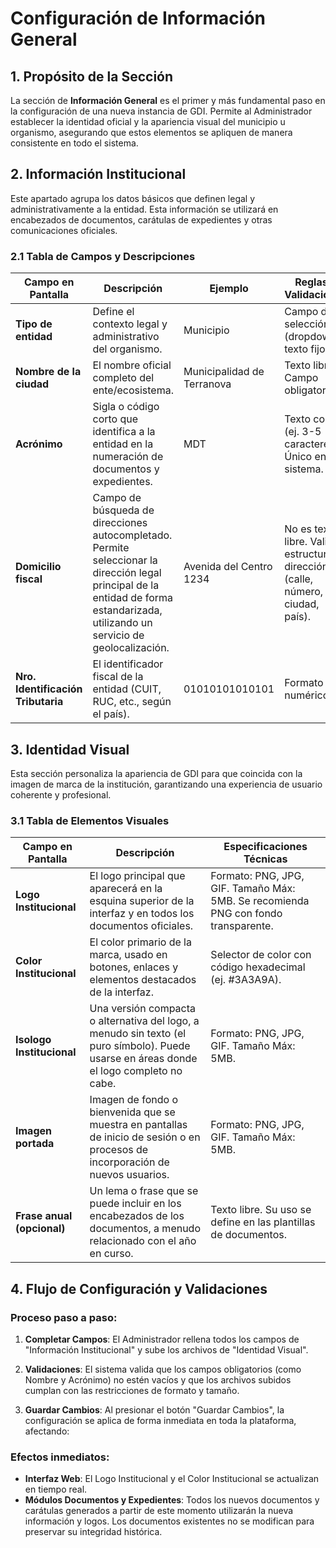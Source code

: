 # Configuración de Información General

## 1. Propósito de la Sección

La sección de **Información General** es el primer y más fundamental paso en la configuración de una nueva instancia de GDI. Permite al Administrador establecer la identidad oficial y la apariencia visual del municipio u organismo, asegurando que estos elementos se apliquen de manera consistente en todo el sistema.

## 2. Información Institucional

Este apartado agrupa los datos básicos que definen legal y administrativamente a la entidad. Esta información se utilizará en encabezados de documentos, carátulas de expedientes y otras comunicaciones oficiales.

### 2.1 Tabla de Campos y Descripciones

| **Campo en Pantalla** | **Descripción** | **Ejemplo** | **Reglas y Validaciones** |
|----------------------|-----------------|-------------|---------------------------|
| **Tipo de entidad** | Define el contexto legal y administrativo del organismo. | Municipio | Campo de selección (dropdown o texto fijo). |
| **Nombre de la ciudad** | El nombre oficial completo del ente/ecosistema. | Municipalidad de Terranova | Texto libre. Campo obligatorio. |
| **Acrónimo** | Sigla o código corto que identifica a la entidad en la numeración de documentos y expedientes. | MDT | Texto corto (ej. 3-5 caracteres). Único en el sistema. |
| **Domicilio fiscal** | Campo de búsqueda de direcciones autocompletado. Permite seleccionar la dirección legal principal de la entidad de forma estandarizada, utilizando un servicio de geolocalización. | Avenida del Centro 1234 | No es texto libre. Valida y estructura la dirección (calle, número, ciudad, país). |
| **Nro. Identificación Tributaria** | El identificador fiscal de la entidad (CUIT, RUC, etc., según el país). | 01010101010101 | Formato numérico. |

## 3. Identidad Visual

Esta sección personaliza la apariencia de GDI para que coincida con la imagen de marca de la institución, garantizando una experiencia de usuario coherente y profesional.

### 3.1 Tabla de Elementos Visuales

| **Campo en Pantalla** | **Descripción** | **Especificaciones Técnicas** |
|----------------------|-----------------|-------------------------------|
| **Logo Institucional** | El logo principal que aparecerá en la esquina superior de la interfaz y en todos los documentos oficiales. | Formato: PNG, JPG, GIF. Tamaño Máx: 5MB. Se recomienda PNG con fondo transparente. |
| **Color Institucional** | El color primario de la marca, usado en botones, enlaces y elementos destacados de la interfaz. | Selector de color con código hexadecimal (ej. #3A3A9A). |
| **Isologo Institucional** | Una versión compacta o alternativa del logo, a menudo sin texto (el puro símbolo). Puede usarse en áreas donde el logo completo no cabe. | Formato: PNG, JPG, GIF. Tamaño Máx: 5MB. |
| **Imagen portada** | Imagen de fondo o bienvenida que se muestra en pantallas de inicio de sesión o en procesos de incorporación de nuevos usuarios. | Formato: PNG, JPG, GIF. Tamaño Máx: 5MB. |
| **Frase anual (opcional)** | Un lema o frase que se puede incluir en los encabezados de los documentos, a menudo relacionado con el año en curso. | Texto libre. Su uso se define en las plantillas de documentos. |

## 4. Flujo de Configuración y Validaciones

### Proceso paso a paso:

1. **Completar Campos**: El Administrador rellena todos los campos de "Información Institucional" y sube los archivos de "Identidad Visual".

2. **Validaciones**: El sistema valida que los campos obligatorios (como Nombre y Acrónimo) no estén vacíos y que los archivos subidos cumplan con las restricciones de formato y tamaño.

3. **Guardar Cambios**: Al presionar el botón "Guardar Cambios", la configuración se aplica de forma inmediata en toda la plataforma, afectando:

### Efectos inmediatos:

- **Interfaz Web**: El Logo Institucional y el Color Institucional se actualizan en tiempo real.
- **Módulos Documentos y Expedientes**: Todos los nuevos documentos y carátulas generados a partir de este momento utilizarán la nueva información y logos. Los documentos existentes no se modifican para preservar su integridad histórica.